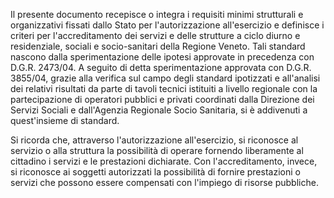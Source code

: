 Il presente documento recepisce o integra i requisiti minimi strutturali e organizzativi fissati dallo Stato per l'autorizzazione all'esercizio e definisce i criteri per l'accreditamento dei servizi e delle strutture a ciclo diurno e residenziale, sociali e socio-sanitari della Regione Veneto. Tali standard nascono dalla sperimentazione delle ipotesi approvate in precedenza con D.G.R. 2473/04. A seguito di detta sperimentazione approvata con D.G.R. 3855/04, grazie alla verifica sul campo degli standard ipotizzati e all'analisi dei relativi risultati da parte di tavoli tecnici istituiti a livello regionale con la partecipazione di operatori pubblici e privati coordinati dalla Direzione dei Servizi Sociali e dall'Agenzia Regionale Socio Sanitaria, si è addivenuti a quest'insieme di standard.

Si ricorda che, attraverso l'autorizzazione all'esercizio, si riconosce al servizio o alla struttura la possibilità di operare fornendo liberamente al cittadino i servizi e le prestazioni dichiarate. Con l'accreditamento, invece, si riconosce ai soggetti autorizzati la possibilità di fornire prestazioni o servizi che possono essere compensati con l'impiego di risorse pubbliche.